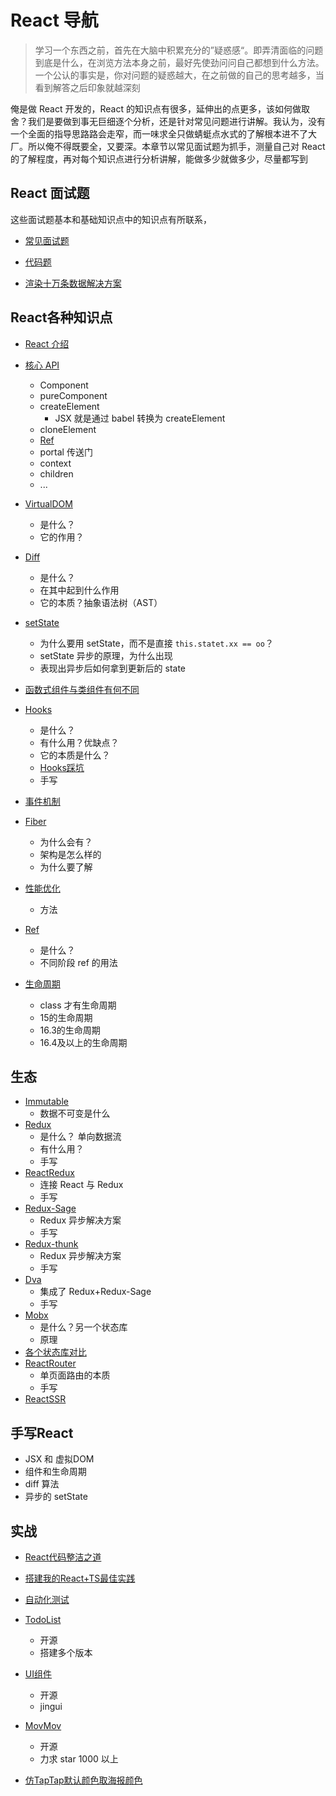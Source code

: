 # React 导航 



> 学习一个东西之前，首先在大脑中积累充分的”疑惑感“。即弄清面临的问题到底是什么，在浏览方法本身之前，最好先使劲问问自己都想到什么方法。一个公认的事实是，你对问题的疑惑越大，在之前做的自己的思考越多，当看到解答之后印象就越深刻



俺是做 React 开发的，React 的知识点有很多，延伸出的点更多，该如何做取舍？我们是要做到事无巨细逐个分析，还是针对常见问题进行讲解。我认为，没有一个全面的指导思路路会走窄，而一味求全只做蜻蜓点水式的了解根本进不了大厂。所以俺不得既要全，又要深。本章节以常见面试题为抓手，测量自己对 React 的了解程度，再对每个知识点进行分析讲解，能做多少就做多少，尽量都写到



## React 面试题

这些面试题基本和基础知识点中的知识点有所联系，

- [常见面试题](./面试题/)
- [代码题](./面试题/代码题.md)

- [渲染十万条数据解决方案](./面试题/渲染十万条数据解决方案.md)



## React各种知识点

- [React 介绍](./React介绍.md)
- [核心 API](./核心API.md)
  - Component
  - pureComponent
  - createElement
    - JSX 就是通过 babel 转换为 createElement
  - cloneElement
  - [Ref](./Ref.md)
  - portal 传送门
  - context
  - children
  - ...

- [VirtualDOM](./VirtualDOM.md)
  - 是什么？
  - 它的作用？
- [Diff](./Diff.md)
  - 是什么？
  - 在其中起到什么作用
  - 它的本质？抽象语法树（AST）
- [setState](./setState.md)
  - 为什么要用 setState，而不是直接 `this.statet.xx == oo`？
  - setState 异步的原理，为什么出现
  - 表现出异步后如何拿到更新后的 state
- [函数式组件与类组件有何不同](./函数式组件与类组件有何不同.md)

- [Hooks](./Hooks.md)
  - 是什么？
  - 有什么用？优缺点？
  - 它的本质是什么？
  - [Hooks踩坑](./Hooks踩坑.md)
  - 手写

- [事件机制](./事件机制.md)
- [Fiber](./Fiber.md)
  - 为什么会有？
  - 架构是怎么样的
  - 为什么要了解
- [性能优化](./性能优化.md)
  - 方法
- [Ref](./Ref.md)
  - 是什么？
  - 不同阶段 ref 的用法
- [生命周期](./生命周期.md)
  - class 才有生命周期
  - 15的生命周期
  - 16.3的生命周期
  - 16.4及以上的生命周期



## 生态

- [Immutable](./生态/Immutable.md)
  - 数据不可变是什么
- [Redux](./生态/Redux.md)
  - 是什么？	单向数据流
  - 有什么用？
  - 手写
- [ReactRedux](./生态/ReactRedux.md)
  - 连接 React 与 Redux
  - 手写
- [Redux-Sage](./生态/Redux-Sage.md)
  - Redux 异步解决方案
  - 手写
- [Redux-thunk](./生态/Redux-thunk.md)
  - Redux 异步解决方案
  - 手写
- [Dva](./生态/Dva.md)
  - 集成了 Redux+Redux-Sage
  - 手写
- [Mobx](./生态/Mobx.md)
  - 是什么？另一个状态库
  - 原理
- [各个状态库对比](./生态/各个状态库对比.md)
- [ReactRouter](./生态/ReactRouter.md)
  - 单页面路由的本质
  - 手写
- [ReactSSR](./生态/ReactSSR.md)

## 手写React

- JSX 和 虚拟DOM
- 组件和生命周期
- diff 算法
- 异步的 setState





## 实战

- [React代码整洁之道](./实战/React代码整洁之道.md)

- [搭建我的React+TS最佳实践](./实战/搭建我的React+TS最佳实践.md)

- [自动化测试](./实战/自动化测试.md)

- [TodoList](./实战/TodoList.md)
  - 开源
  - 搭建多个版本

- [UI组件](./实战/UI组件.md)
  - 开源
  - jingui
- [MovMov](./实战/MovMov.md)
  - 开源
  - 力求 star 1000 以上
- [仿TapTap默认颜色取海报颜色](./实战/仿TapTap默认颜色取海报颜色.md)




